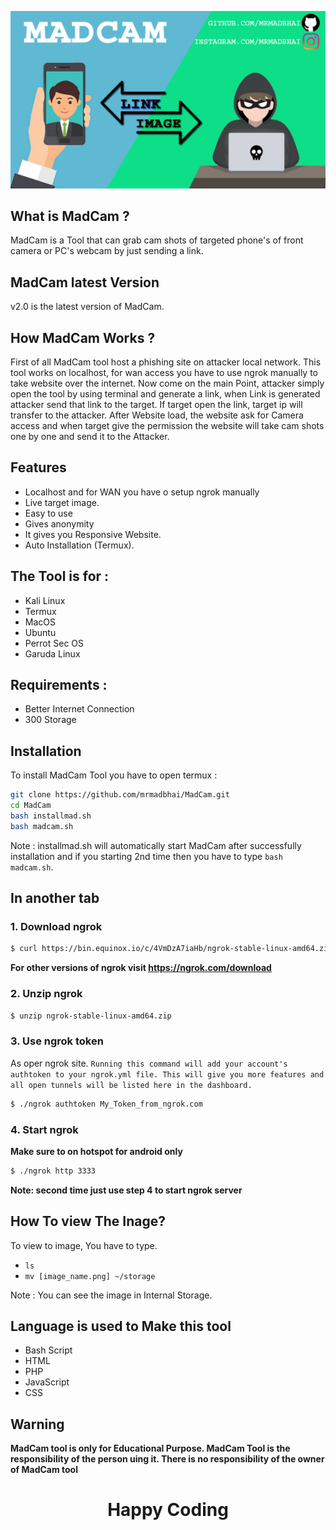 <p align="center">
<a href="https://www.github.com/MrMadBhai/MadCam"><img title="MadCam" alt="MadCam" src="https://github.com/mrmadbhai/MadBhai/blob/main/MadCam.jpg"></a>
</p>

## What is MadCam ?

MadCam is a Tool that can grab cam shots of targeted phone's of front camera or PC's webcam by just sending a link.

## MadCam latest Version

v2.0 is the latest version of MadCam.

## How MadCam Works ?

First of all MadCam tool host a phishing site on attacker local network. This tool works on localhost, for wan access you have to use ngrok manually to take website over the internet. Now come on the main Point, attacker simply open the tool by using terminal and generate a link, when Link is generated attacker send that link to the target. If target open the link, target ip will transfer to the attacker. After Website load, the website ask for Camera access and when target give the permission the website will take cam shots one by one and send it to the Attacker.

## Features

* Localhost and for WAN you have o setup ngrok manually
* Live target image.
* Easy to use
* Gives anonymity
* It gives you Responsive Website.
* Auto Installation (Termux).

## The Tool is for :

* Kali Linux
* Termux
* MacOS
* Ubuntu
* Perrot Sec OS
* Garuda Linux

## Requirements :

* Better Internet Connection
* 300 Storage

## Installation

To install MadCam Tool you have to open termux :

```bash
git clone https://github.com/mrmadbhai/MadCam.git
cd MadCam
bash installmad.sh
bash madcam.sh
```

Note : installmad.sh will automatically start MadCam after successfully installation and if you starting 2nd time then you have to type `bash madcam.sh`.

## In another tab

### 1. Download ngrok 

```bash
$ curl https://bin.equinox.io/c/4VmDzA7iaHb/ngrok-stable-linux-amd64.zip -o ngrok-stable-linux-amd64.zip
```

**For other versions of ngrok visit https://ngrok.com/download**

### 2. Unzip ngrok

```bash
$ unzip ngrok-stable-linux-amd64.zip
```

### 3. Use ngrok token
As oper ngrok site. `Running this command will add your account's authtoken to your ngrok.yml file. This will give you more features and all open tunnels will be listed here in the dashboard.`

```bash
$ ./ngrok authtoken My_Token_from_ngrok.com
```

### 4. Start ngrok

**Make sure to on hotspot for android only**

```bash
$ ./ngrok http 3333                                                                                                        
```

**Note: second time just use step 4 to start ngrok server**

## How To view The Inage?

To view to image, You have to type.

* `ls`
* `mv [image_name.png] ~/storage`

Note : You can see the image in Internal Storage.

## Language is used to Make this tool

* Bash Script
* HTML
* PHP
* JavaScript
* CSS

## Warning

**MadCam tool is only for Educational Purpose. MadCam Tool is the responsibility of the person uing it. There is no responsibility of the owner of MadCam tool**

<h1 align="center">
Happy Coding
</h1>
